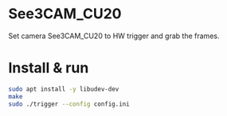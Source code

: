 # See3CAM_CU20

Set camera See3CAM_CU20 to HW trigger and grab the frames.

# Install & run

```bash
sudo apt install -y libudev-dev
make
sudo ./trigger --config config.ini
```
